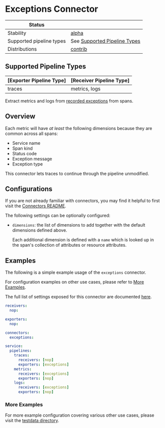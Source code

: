 # Exceptions Connector

<!-- status autogenerated section -->
| Status                   |               |
| ------------------------ |---------------|
| Stability                | [alpha] |
| Supported pipeline types | See [Supported Pipeline Types](#supported-pipeline-types)  |
| Distributions            | [contrib]     |

## Supported Pipeline Types

| [Exporter Pipeline Type] | [Receiver Pipeline Type] |
| ------------------------ | ------------------------ |
| traces                   | metrics, logs            |

Extract metrics and logs from [recorded exceptions](https://opentelemetry.io/docs/reference/specification/trace/semantic_conventions/exceptions/) from spans.
<!-- end autogenerated section -->

## Overview

Each metric will have _at least_ the following dimensions because they are common across all spans:
- Service name
- Span kind
- Status code
- Exception message
- Exception type

This connector lets traces to continue through the pipeline unmodified.

## Configurations

If you are not already familiar with connectors, you may find it helpful to first visit the [Connectors README].

The following settings can be optionally configured:
- `dimensions`: the list of dimensions to add together with the default dimensions defined above.
  
  Each additional dimension is defined with a `name` which is looked up in the span's collection of attributes or resource attributes.

## Examples

The following is a simple example usage of the `exceptions` connector.

For configuration examples on other use cases, please refer to [More Examples](#more-examples).

The full list of settings exposed for this connector are documented [here](../../connector/exceptionsconnector/config.go).


```yaml
receivers:
  nop:

exporters:
  nop:

connectors:
  exceptions:

service:
  pipelines:
    traces:
      receivers: [nop]
      exporters: [exceptions]
    metrics:
      receivers: [exceptions]
      exporters: [nop]
    logs:
      receivers: [exceptions]
      exporters: [nop]      
```

### More Examples

For more example configuration covering various other use cases, please visit the [testdata directory](../../connector/exceptionsconnector/testdata).

[alpha]: https://github.com/open-telemetry/opentelemetry-collector#alpha
[contrib]:https://github.com/open-telemetry/opentelemetry-collector-releases/tree/main/distributions/otelcol-contrib
[Connectors README]:https://github.com/open-telemetry/opentelemetry-collector/blob/main/connector/README.md
